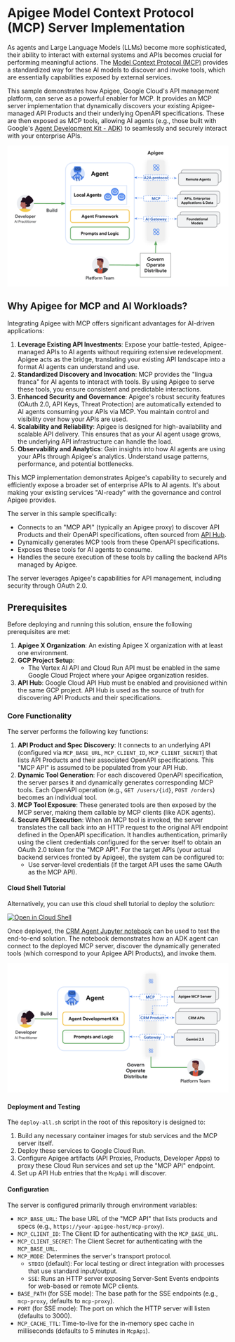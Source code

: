 # Apigee Model Context Protocol (MCP) Server Implementation

As agents and Large Language Models (LLMs) become more sophisticated, their ability to interact with external systems and APIs becomes crucial for performing meaningful actions. The [Model Context Protocol (MCP)](https://modelcontextprotocol.io/introduction) provides a standardized way for these AI models to discover and invoke tools, which are essentially capabilities exposed by external services.

This sample demonstrates how Apigee, Google Cloud's API management platform, can serve as a powerful enabler for MCP. It provides an MCP server implementation that dynamically discovers your existing Apigee-managed API Products and their underlying OpenAPI specifications. These are then exposed as MCP tools, allowing AI agents (e.g., those built with Google's [Agent Development Kit - ADK](https://google.github.io/adk-docs/)) to seamlessly and securely interact with your enterprise APIs.

![AI Architecture](img/ai_arch.png)

## Why Apigee for MCP and AI Workloads?

Integrating Apigee with MCP offers significant advantages for AI-driven applications:

1.  **Leverage Existing API Investments**: Expose your battle-tested, Apigee-managed APIs to AI agents without requiring extensive redevelopment. Apigee acts as the bridge, translating your existing API landscape into a format AI agents can understand and use.
2.  **Standardized Discovery and Invocation**: MCP provides the "lingua franca" for AI agents to interact with tools. By using Apigee to serve these tools, you ensure consistent and predictable interactions.
3.  **Enhanced Security and Governance**: Apigee's robust security features (OAuth 2.0, API Keys, Threat Protection) are automatically extended to AI agents consuming your APIs via MCP. You maintain control and visibility over how your APIs are used.
4.  **Scalability and Reliability**: Apigee is designed for high-availability and scalable API delivery. This ensures that as your AI agent usage grows, the underlying API infrastructure can handle the load.
5.  **Observability and Analytics**: Gain insights into how AI agents are using your APIs through Apigee's analytics. Understand usage patterns, performance, and potential bottlenecks.

This MCP implementation demonstrates Apigee's capability to securely and efficiently expose a broader set of enterprise APIs to AI agents. It's about making your existing services "AI-ready" with the governance and control Apigee provides.

The server in this sample specifically:
*   Connects to an "MCP API" (typically an Apigee proxy) to discover API Products and their OpenAPI specifications, often sourced from [API Hub](https://cloud.google.com/apigee/docs/apihub/what-is-api-hub).
*   Dynamically generates MCP tools from these OpenAPI specifications.
*   Exposes these tools for AI agents to consume.
*   Handles the secure execution of these tools by calling the backend APIs managed by Apigee.

The server leverages Apigee's capabilities for API management, including security through OAuth 2.0.

## Prerequisites
Before deploying and running this solution, ensure the following prerequisites are met:

1.  **Apigee X Organization**: An existing Apigee X organization with at least one environment.
2.  **GCP Project Setup**:
    *   The Vertex AI API and Cloud Run API must be enabled in the same Google Cloud Project where your Apigee organization resides.
3.  **API Hub**: Google Cloud API Hub must be enabled and provisioned within the same GCP project. API Hub is used as the source of truth for discovering API Products and their specifications.

### Core Functionality

The server performs the following key functions:

1.  **API Product and Spec Discovery**: It connects to an underlying API (configured via `MCP_BASE_URL`, `MCP_CLIENT_ID`, `MCP_CLIENT_SECRET`) that lists API Products and their associated OpenAPI specifications. This "MCP API" is assumed to be populated from your API Hub.
2.  **Dynamic Tool Generation**: For each discovered OpenAPI specification, the server parses it and dynamically generates corresponding MCP tools. Each OpenAPI operation (e.g., `GET /users/{id}`, `POST /orders`) becomes an individual tool.
3.  **MCP Tool Exposure**: These generated tools are then exposed by the MCP server, making them callable by MCP clients (like ADK agents).
4.  **Secure API Execution**: When an MCP tool is invoked, the server translates the call back into an HTTP request to the original API endpoint defined in the OpenAPI specification. It handles authentication, primarily using the client credentials configured for the server itself to obtain an OAuth 2.0 token for the "MCP API". For the target APIs (your actual backend services fronted by Apigee), the system can be configured to:
    *   Use server-level credentials (if the target API uses the same OAuth as the MCP API).

#### Cloud Shell Tutorial

Alternatively, you can use this cloud shell tutorial to deploy the solution:

[![Open in Cloud Shell](https://gstatic.com/cloudssh/images/open-btn.png)](https://ssh.cloud.google.com/cloudshell/open?cloudshell_git_repo=https://github.com/GoogleCloudPlatform/apigee-samples&cloudshell_git_branch=main&cloudshell_workspace=.&cloudshell_tutorial=apigee-mcp/docs/cloudshell-tutorial.md)

Once deployed, the [CRM Agent Jupyter notebook](notebooks/crm-agent-mcp.ipynb) can be used to test the end-to-end solution. The notebook demonstrates how an ADK agent can connect to the deployed MCP server, discover the dynamically generated tools (which correspond to your Apigee API Products), and invoke them.

![CRM Agent](img/crm_agent.png)

#### Deployment and Testing

The `deploy-all.sh` script in the root of this repository is designed to:

1.  Build any necessary container images for stub services and the MCP server itself.
2.  Deploy these services to Google Cloud Run.
3.  Configure Apigee artifacts (API Proxies, Products, Developer Apps) to proxy these Cloud Run services and set up the "MCP API" endpoint.
4.  Set up API Hub entries that the `McpApi` will discover.

#### Configuration

The server is configured primarily through environment variables:

*   `MCP_BASE_URL`: The base URL of the "MCP API" that lists products and specs (e.g., `https://your-apigee-host/mcp-proxy`).
*   `MCP_CLIENT_ID`: The Client ID for authenticating with the `MCP_BASE_URL`.
*   `MCP_CLIENT_SECRET`: The Client Secret for authenticating with the `MCP_BASE_URL`.
*   `MCP_MODE`: Determines the server's transport protocol.
    *   `STDIO` (default): For local testing or direct integration with processes that use standard input/output.
    *   `SSE`: Runs an HTTP server exposing Server-Sent Events endpoints for web-based or remote MCP clients.
*   `BASE_PATH` (for SSE mode): The base path for the SSE endpoints (e.g., `mcp-proxy`, defaults to `mcp-proxy`).
*   `PORT` (for SSE mode): The port on which the HTTP server will listen (defaults to 3000).
*   `MCP_CACHE_TTL`: Time-to-live for the in-memory spec cache in milliseconds (defaults to 5 minutes in `McpApi`).
